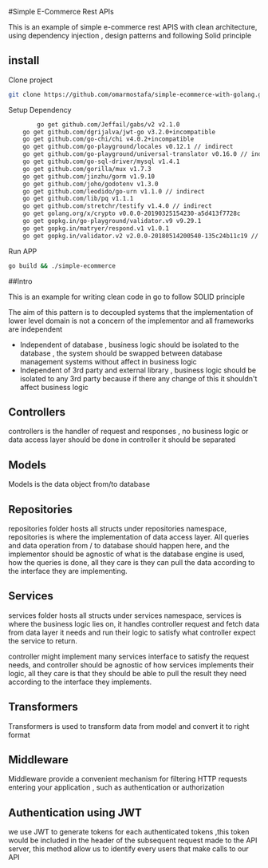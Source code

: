 #Simple E-Commerce Rest APIs

This is an example of simple e-commerce rest APIS with clean architecture, using dependency injection , design patterns and following Solid principle


## install 
Clone project 

```bash
git clone https://github.com/omarmostafa/simple-ecommerce-with-golang.git
``` 

Setup Dependency

```bash
        go get github.com/Jeffail/gabs/v2 v2.1.0
	go get github.com/dgrijalva/jwt-go v3.2.0+incompatible
	go get github.com/go-chi/chi v4.0.2+incompatible
	go get github.com/go-playground/locales v0.12.1 // indirect
	go get github.com/go-playground/universal-translator v0.16.0 // indirect
	go get github.com/go-sql-driver/mysql v1.4.1
	go get github.com/gorilla/mux v1.7.3
	go get github.com/jinzhu/gorm v1.9.10
	go get github.com/joho/godotenv v1.3.0
	go get github.com/leodido/go-urn v1.1.0 // indirect
	go get github.com/lib/pq v1.1.1
	go get github.com/stretchr/testify v1.4.0 // indirect
	go get golang.org/x/crypto v0.0.0-20190325154230-a5d413f7728c
	go get gopkg.in/go-playground/validator.v9 v9.29.1
	go get gopkg.in/matryer/respond.v1 v1.0.1
	go get gopkg.in/validator.v2 v2.0.0-20180514200540-135c24b11c19 // indirect``` 
```
 Run APP 
 ```bash
go build && ./simple-ecommerce
 ``` 
 
 ##Intro
 
 This is an example for writing clean code in go to follow SOLID principle 
 
 The aim of this pattern is to decoupled systems that the implementation of lower level domain is not a concern of the implementor and all frameworks are independent 
 
 - Independent of database , business logic should be isolated to the database , the system should be swapped between database management systems without affect in business logic 
 - Independent of 3rd party and external library , business logic should be isolated to any 3rd party because if there any change of this it shouldn't affect business logic 
 
 ## Controllers
 
 controllers is the handler of request and responses , no business logic or data access layer should be done in controller it should be separated 
 
 ## Models 
 
 Models is the data object from/to database 
 
 ## Repositories 
 
repositories folder hosts all structs under repositories namespace, repositories is where the implementation of data access layer. All queries and data operation from / to database should happen here, and the implementor should be agnostic of what is the database engine is used, how the queries is done, all they care is they can pull the data according to the interface they are implementing.
 
 ## Services 
 
 services folder hosts all structs under services namespace, services is where the business logic lies on, it handles controller request and fetch data from data layer it needs and run their logic to satisfy what controller expect the service to return.
 
 controller might implement many services interface to satisfy the request needs, and controller should be agnostic of how services implements their logic, all they care is that they should be able to pull the result they need according to the interface they implements.
 
 ## Transformers
 
 Transformers is used to transform data from model and convert it to right format 
 
 ## Middleware
 Middleware provide a convenient mechanism for filtering HTTP requests entering your application
, such as authentication or authorization 

## Authentication using JWT

we use JWT to generate tokens for each authenticated tokens
,this token would be included in the header of the subsequent request made to the API server, this method allow us to identify every users that make calls to our API
 